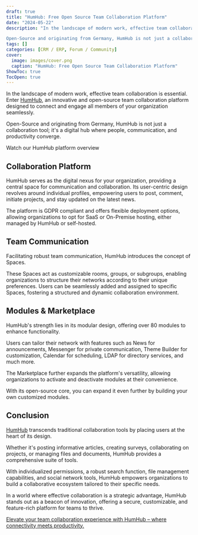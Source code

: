 ```yaml
---
draft: true
title: "HumHub: Free Open Source Team Collaboration Platform"
date: "2024-05-22"
description: "In the landscape of modern work, effective team collaboration is essential. Enter HumHub, an innovative and open-source team collaboration platform designed to connect and engage all members of your organization seamlessly.

Open-Source and originating from Germany, HumHub is not just a collaboration tool; it's a digital hub where"
tags: []
categories: [CRM / ERP, Forum / Community]
cover:
  image: images/cover.png
  caption: "HumHub: Free Open Source Team Collaboration Platform"
ShowToc: true
TocOpen: true
---
```



In the landscape of modern work, effective team collaboration is essential. Enter [HumHub](https://elest.io/open-source/humhub?ref=blog.elest.io), an innovative and open\-source team collaboration platform designed to connect and engage all members of your organization seamlessly. 

Open\-Source and originating from Germany, HumHub is not just a collaboration tool; it's a digital hub where people, communication, and productivity converge.



Watch our HumHub platform overview



## **Collaboration Platform**

HumHub serves as the digital nexus for your organization, providing a central space for communication and collaboration. Its user\-centric design revolves around individual profiles, empowering users to post, comment, initiate projects, and stay updated on the latest news. 

The platform is GDPR compliant and offers flexible deployment options, allowing organizations to opt for SaaS or On\-Premise hosting, either managed by HumHub or self\-hosted.

## **Team Communication**

Facilitating robust team communication, HumHub introduces the concept of Spaces. 

These Spaces act as customizable rooms, groups, or subgroups, enabling organizations to structure their networks according to their unique preferences. Users can be seamlessly added and assigned to specific Spaces, fostering a structured and dynamic collaboration environment.

## **Modules \& Marketplace**

HumHub's strength lies in its modular design, offering over 80 modules to enhance functionality. 

Users can tailor their network with features such as News for announcements, Messenger for private communication, Theme Builder for customization, Calendar for scheduling, LDAP for directory services, and much more. 

The Marketplace further expands the platform's versatility, allowing organizations to activate and deactivate modules at their convenience.

With its open\-source core, you can expand it even further by building your own customized modules.

## **Conclusion**

[HumHub](https://elest.io/open-source/humhub?ref=blog.elest.io) transcends traditional collaboration tools by placing users at the heart of its design. 

Whether it's posting informative articles, creating surveys, collaborating on projects, or managing files and documents, HumHub provides a comprehensive suite of tools. 

With individualized permissions, a robust search function, file management capabilities, and social network tools, HumHub empowers organizations to build a collaborative ecosystem tailored to their specific needs.

In a world where effective collaboration is a strategic advantage, HumHub stands out as a beacon of innovation, offering a secure, customizable, and feature\-rich platform for teams to thrive. 

[Elevate your team collaboration experience with HumHub – where connectivity meets productivity.](https://elest.io/open-source/humhub?ref=blog.elest.io)



